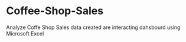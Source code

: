 # Coffee-Shop-Sales
Analyze Coffe Shop Sales data created are interacting dahsbourd using Microsoft Excel
